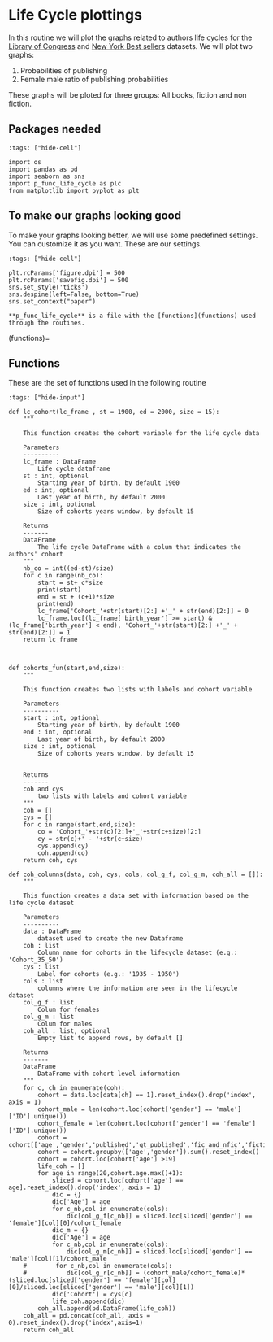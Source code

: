 # Life Cycle plottings

In this routine we will plot the graphs related to authors life cycles for the [Library of Congress](https://www.loc.gov) and [New York Best sellers](https://www.nytimes.com/books/best-sellers/) datasets. We will plot two graphs:

1. Probabilities of publishing
2. Female male ratio of publishing probabilities
 
These graphs will be ploted for three groups: All books, fiction and non fiction.

## Packages needed

```{code-cell}
:tags: ["hide-cell"]

import os 
import pandas as pd
import seaborn as sns
import p_func_life_cycle as plc
from matplotlib import pyplot as plt

```
## To make our graphs looking good
To make your graphs looking better, we will use some predefined settings. You can customize it as you want. These
are our settings.
```{code-cell}
:tags: ["hide-cell"]

plt.rcParams['figure.dpi'] = 500
plt.rcParams['savefig.dpi'] = 500
sns.set_style('ticks')
sns.despine(left=False, bottom=True)
sns.set_context("paper")
```

```{warning}
**p_func_life_cycle** is a file with the [functions](functions) used through the routines.

```
(functions)=
## Functions

These are the set of functions used in the following routine
```{code-cell}
:tags: ["hide-input"]

def lc_cohort(lc_frame , st = 1900, ed = 2000, size = 15):
    """
    
    This function creates the cohort variable for the life cycle data

    Parameters
    ----------
    lc_frame : DataFrame
        Life cycle dataframe
    st : int, optional
        Starting year of birth, by default 1900
    ed : int, optional
        Last year of birth, by default 2000
    size : int, optional
        Size of cohorts years window, by default 15

    Returns
    -------
    DataFrame
        The life cycle DataFrame with a colum that indicates the authors' cohort
    """
    nb_co = int((ed-st)/size)
    for c in range(nb_co):
        start = st+ c*size
        print(start)
        end = st + (c+1)*size
        print(end)
        lc_frame['Cohort_'+str(start)[2:] +'_' + str(end)[2:]] = 0
        lc_frame.loc[(lc_frame['birth_year'] >= start) & (lc_frame['birth_year'] < end), 'Cohort_'+str(start)[2:] +'_' + str(end)[2:]] = 1
    return lc_frame



def cohorts_fun(start,end,size):
    """
    
    This function creates two lists with labels and cohort variable

    Parameters
    ----------
    start : int, optional
        Starting year of birth, by default 1900
    end : int, optional
        Last year of birth, by default 2000
    size : int, optional
        Size of cohorts years window, by default 15


    Returns
    -------
    coh and cys
        two lists with labels and cohort variable
    """
    coh = []
    cys = []
    for c in range(start,end,size):
        co = 'Cohort_'+str(c)[2:]+'_'+str(c+size)[2:]
        cy = str(c)+' - '+str(c+size)
        cys.append(cy)
        coh.append(co)
    return coh, cys

def coh_columns(data, coh, cys, cols, col_g_f, col_g_m, coh_all = []):
    """
    
    This function creates a data set with information based on the life cycle dataset

    Parameters
    ----------
    data : DataFrame
        dataset used to create the new Dataframe
    coh : list
        Column name for cohorts in the lifecycle dataset (e.g.: 'Cohort_35_50')
    cys : list
        Label for cohorts (e.g.: '1935 - 1950')
    cols : list
        columns where the information are seen in the lifecycle dataset
    col_g_f : list
        Colum for females 
    col_g_m : list
        Colum for males 
    coh_all : list, optional
        Empty list to append rows, by default []

    Returns
    -------
    DataFrame
        DataFrame with cohort level information 
    """
    for c, ch in enumerate(coh):
        cohort = data.loc[data[ch] == 1].reset_index().drop('index', axis = 1)
        cohort_male = len(cohort.loc[cohort['gender'] == 'male']['ID'].unique())
        cohort_female = len(cohort.loc[cohort['gender'] == 'female']['ID'].unique())
        cohort = cohort[['age','gender','published','qt_published','fic_and_nfic','fiction','non_fiction']]
        cohort = cohort.groupby(['age','gender']).sum().reset_index()
        cohort = cohort.loc[cohort['age'] >19]
        life_coh = []
        for age in range(20,cohort.age.max()+1):
            sliced = cohort.loc[cohort['age'] == age].reset_index().drop('index', axis = 1)
            dic = {}
            dic['Age'] = age
            for c_nb,col in enumerate(cols):
                dic[col_g_f[c_nb]] = sliced.loc[sliced['gender'] == 'female'][col][0]/cohort_female
            dic_m = {}
            dic['Age'] = age
            for c_nb,col in enumerate(cols):
                dic[col_g_m[c_nb]] = sliced.loc[sliced['gender'] == 'male'][col][1]/cohort_male
    #        for c_nb,col in enumerate(cols):
    #           dic[col_g_r[c_nb]] = (cohort_male/cohort_female)*(sliced.loc[sliced['gender'] == 'female'][col][0]/sliced.loc[sliced['gender'] == 'male'][col][1])
            dic['Cohort'] = cys[c]
            life_coh.append(dic)
        coh_all.append(pd.DataFrame(life_coh))
    coh_all = pd.concat(coh_all, axis = 0).reset_index().drop('index',axis=1)
    return coh_all

```